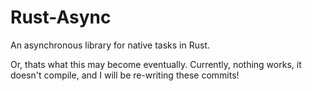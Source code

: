 # Rust-Async

An asynchronous library for native tasks in Rust.

Or, thats what this may become eventually. Currently, nothing works, it
doesn't compile, and I will be re-writing these commits!
